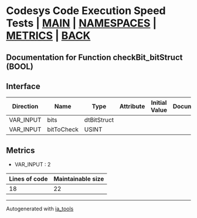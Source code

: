 # Codesys Code Execution Speed Tests | [MAIN] | [NAMESPACES] | [METRICS] | [BACK]  

## Documentation for Function checkBit_bitStruct (BOOL)  

## Interface  

| Direction | Name | Type | Attribute | Initial Value | Documentation |
| --------- | ---- | ---- | --------- | ------------- | ------------- |
| VAR_INPUT | bits | dtBitStruct |  |  |  |  
| VAR_INPUT | bitToCheck | USINT |  |  |  |  


## Metrics  

- VAR_INPUT : 2

| Lines of code | Maintainable size |
| ------------- | ----------------- |
| 18 | 22 |

---
Autogenerated with [ia_tools](https://github.com/tkucic/ia_tools)  

[MAIN]: ../../../../index.md
[NAMESPACES]: ../../nsList.md
[METRICS]: ../../../metrics.md
[BACK]: ../nsMain.md
